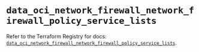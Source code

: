 # `data_oci_network_firewall_network_firewall_policy_service_lists`

Refer to the Terraform Registry for docs: [`data_oci_network_firewall_network_firewall_policy_service_lists`](https://registry.terraform.io/providers/hashicorp/oci/7.19.0/docs/data-sources/network_firewall_network_firewall_policy_service_lists).
